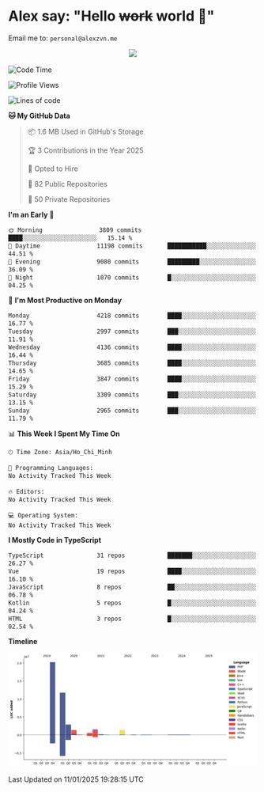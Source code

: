 # Alex say: "Hello ~~work~~ world 🐾"
Email me to: `personal@alexzvn.me`


<p align=center>
  <a href="https://skillicons.dev">
    <img src="https://skillicons.dev/icons?i=ts,js,php,nodejs,bun,vue,nuxt,react,svelte,tauri,laravel,rust,mongodb,docker,electron,redis,rabbitmq,tailwind,git,cloudflare,elysia,mysql,nginx,rollupjs,sentry,ubuntu,yarn,html,css,vite" />
  </a>
</p>

<!--START_SECTION:waka-->
![Code Time](http://img.shields.io/badge/Code%20Time-1%2C066%20hrs%2055%20mins-blue)

![Profile Views](http://img.shields.io/badge/Profile%20Views-1-blue)

![Lines of code](https://img.shields.io/badge/From%20Hello%20World%20I%27ve%20Written-40.6%20million%20lines%20of%20code-blue)

**🐱 My GitHub Data** 

> 📦 1.6 MB Used in GitHub's Storage 
 > 
> 🏆 3 Contributions in the Year 2025
 > 
> 💼 Opted to Hire
 > 
> 📜 82 Public Repositories 
 > 
> 🔑 50 Private Repositories 
 > 
**I'm an Early 🐤** 

```text
🌞 Morning                3809 commits        ████░░░░░░░░░░░░░░░░░░░░░   15.14 % 
🌆 Daytime                11198 commits       ███████████░░░░░░░░░░░░░░   44.51 % 
🌃 Evening                9080 commits        █████████░░░░░░░░░░░░░░░░   36.09 % 
🌙 Night                  1070 commits        █░░░░░░░░░░░░░░░░░░░░░░░░   04.25 % 
```
📅 **I'm Most Productive on Monday** 

```text
Monday                   4218 commits        ████░░░░░░░░░░░░░░░░░░░░░   16.77 % 
Tuesday                  2997 commits        ███░░░░░░░░░░░░░░░░░░░░░░   11.91 % 
Wednesday                4136 commits        ████░░░░░░░░░░░░░░░░░░░░░   16.44 % 
Thursday                 3685 commits        ████░░░░░░░░░░░░░░░░░░░░░   14.65 % 
Friday                   3847 commits        ████░░░░░░░░░░░░░░░░░░░░░   15.29 % 
Saturday                 3309 commits        ███░░░░░░░░░░░░░░░░░░░░░░   13.15 % 
Sunday                   2965 commits        ███░░░░░░░░░░░░░░░░░░░░░░   11.79 % 
```


📊 **This Week I Spent My Time On** 

```text
🕑︎ Time Zone: Asia/Ho_Chi_Minh

💬 Programming Languages: 
No Activity Tracked This Week

🔥 Editors: 
No Activity Tracked This Week

💻 Operating System: 
No Activity Tracked This Week
```

**I Mostly Code in TypeScript** 

```text
TypeScript               31 repos            ███████░░░░░░░░░░░░░░░░░░   26.27 % 
Vue                      19 repos            ████░░░░░░░░░░░░░░░░░░░░░   16.10 % 
JavaScript               8 repos             ██░░░░░░░░░░░░░░░░░░░░░░░   06.78 % 
Kotlin                   5 repos             █░░░░░░░░░░░░░░░░░░░░░░░░   04.24 % 
HTML                     3 repos             █░░░░░░░░░░░░░░░░░░░░░░░░   02.54 % 
```



**Timeline**

![Lines of Code chart](https://raw.githubusercontent.com/alexzvn/alexzvn/main/assets/bar_graph.png)


 Last Updated on 11/01/2025 19:28:15 UTC
<!--END_SECTION:waka-->
